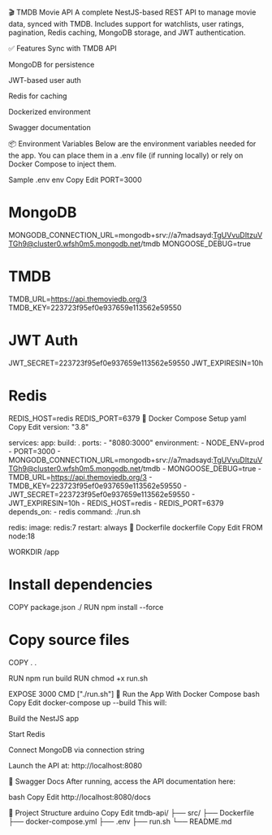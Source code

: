 🎬 TMDB Movie API
A complete NestJS-based REST API to manage movie data, synced with TMDB. Includes support for watchlists, user ratings, pagination, Redis caching, MongoDB storage, and JWT authentication.

✅ Features
Sync with TMDB API

MongoDB for persistence

JWT-based user auth

Redis for caching

Dockerized environment

Swagger documentation

📦 Environment Variables
Below are the environment variables needed for the app. You can place them in a .env file (if running locally) or rely on Docker Compose to inject them.

Sample .env
env
Copy
Edit
PORT=3000

# MongoDB
MONGODB_CONNECTION_URL=mongodb+srv://a7madsayd:TgUVvuDItzuVTGh9@cluster0.wfsh0m5.mongodb.net/tmdb
MONGOOSE_DEBUG=true

# TMDB
TMDB_URL=https://api.themoviedb.org/3
TMDB_KEY=223723f95ef0e937659e113562e59550

# JWT Auth
JWT_SECRET=223723f95ef0e937659e113562e59550
JWT_EXPIRESIN=10h

# Redis
REDIS_HOST=redis
REDIS_PORT=6379
🐳 Docker Compose Setup
yaml
Copy
Edit
version: "3.8"

services:
  app:
    build: .
    ports:
      - "8080:3000"
    environment:
      - NODE_ENV=prod
      - PORT=3000
      - MONGODB_CONNECTION_URL=mongodb+srv://a7madsayd:TgUVvuDItzuVTGh9@cluster0.wfsh0m5.mongodb.net/tmdb
      - MONGOOSE_DEBUG=true
      - TMDB_URL=https://api.themoviedb.org/3
      - TMDB_KEY=223723f95ef0e937659e113562e59550
      - JWT_SECRET=223723f95ef0e937659e113562e59550
      - JWT_EXPIRESIN=10h
      - REDIS_HOST=redis
      - REDIS_PORT=6379
    depends_on:
      - redis
    command: ./run.sh

  redis:
    image: redis:7
    restart: always
🐋 Dockerfile
dockerfile
Copy
Edit
FROM node:18

WORKDIR /app

# Install dependencies
COPY package.json ./
RUN npm install --force

# Copy source files
COPY . .

RUN npm run build
RUN chmod +x run.sh

EXPOSE 3000
CMD ["./run.sh"]
🚀 Run the App
With Docker Compose
bash
Copy
Edit
docker-compose up --build
This will:

Build the NestJS app

Start Redis

Connect MongoDB via connection string

Launch the API at: http://localhost:8080

📘 Swagger Docs
After running, access the API documentation here:

bash
Copy
Edit
http://localhost:8080/docs


📂 Project Structure
arduino
Copy
Edit
tmdb-api/
├── src/
├── Dockerfile
├── docker-compose.yml
├── .env
├── run.sh
└── README.md
